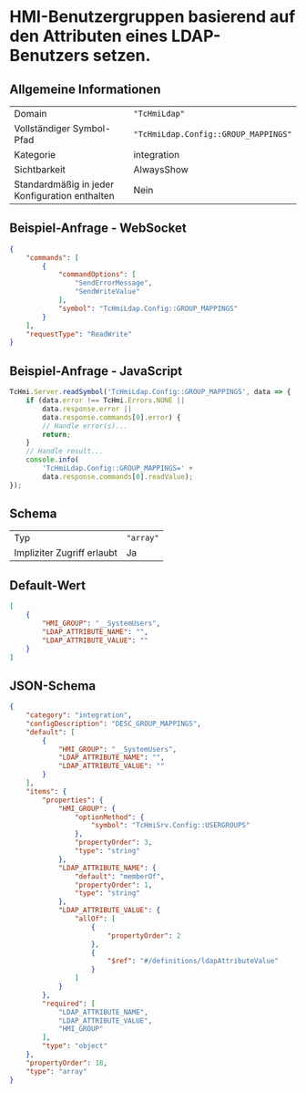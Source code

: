 # HMI-Benutzergruppen basierend auf den Attributen eines LDAP-Benutzers setzen.

## Allgemeine Informationen

|  |  |
| - | - |
| Domain | `"TcHmiLdap"` |
| Vollständiger Symbol-Pfad | `"TcHmiLdap.Config::GROUP_MAPPINGS"` |
| Kategorie | integration |
| Sichtbarkeit | AlwaysShow |
| Standardmäßig in jeder Konfiguration enthalten | Nein |

## Beispiel-Anfrage - WebSocket

```json
{
    "commands": [
        {
            "commandOptions": [
                "SendErrorMessage",
                "SendWriteValue"
            ],
            "symbol": "TcHmiLdap.Config::GROUP_MAPPINGS"
        }
    ],
    "requestType": "ReadWrite"
}
```

## Beispiel-Anfrage - JavaScript

```javascript
TcHmi.Server.readSymbol('TcHmiLdap.Config::GROUP_MAPPINGS', data => {
    if (data.error !== TcHmi.Errors.NONE ||
        data.response.error ||
        data.response.commands[0].error) {
        // Handle error(s)...
        return;
    }
    // Handle result...
    console.info(
        'TcHmiLdap.Config::GROUP_MAPPINGS=' +
        data.response.commands[0].readValue);
});
```

## Schema

|  |  |
| - | - |
| Typ | `"array"` |
| Impliziter Zugriff erlaubt | Ja |

## Default-Wert

```json
[
    {
        "HMI_GROUP": "__SystemUsers",
        "LDAP_ATTRIBUTE_NAME": "",
        "LDAP_ATTRIBUTE_VALUE": ""
    }
]
```

## JSON-Schema

```json
{
    "category": "integration",
    "configDescription": "DESC_GROUP_MAPPINGS",
    "default": [
        {
            "HMI_GROUP": "__SystemUsers",
            "LDAP_ATTRIBUTE_NAME": "",
            "LDAP_ATTRIBUTE_VALUE": ""
        }
    ],
    "items": {
        "properties": {
            "HMI_GROUP": {
                "optionMethod": {
                    "symbol": "TcHmiSrv.Config::USERGROUPS"
                },
                "propertyOrder": 3,
                "type": "string"
            },
            "LDAP_ATTRIBUTE_NAME": {
                "default": "memberOf",
                "propertyOrder": 1,
                "type": "string"
            },
            "LDAP_ATTRIBUTE_VALUE": {
                "allOf": [
                    {
                        "propertyOrder": 2
                    },
                    {
                        "$ref": "#/definitions/ldapAttributeValue"
                    }
                ]
            }
        },
        "required": [
            "LDAP_ATTRIBUTE_NAME",
            "LDAP_ATTRIBUTE_VALUE",
            "HMI_GROUP"
        ],
        "type": "object"
    },
    "propertyOrder": 18,
    "type": "array"
}
```
